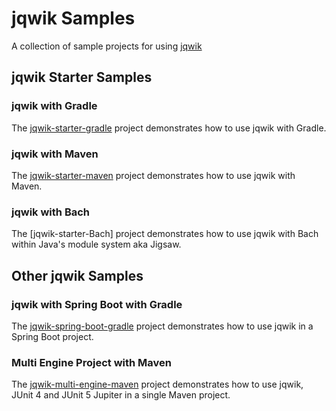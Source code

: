 # jqwik Samples

A collection of sample projects for using [jqwik](https://jqwik.net)

## jqwik Starter Samples

### jqwik with Gradle

The [jqwik-starter-gradle] project demonstrates how to use jqwik with Gradle.

### jqwik with Maven

The [jqwik-starter-maven] project demonstrates how to use jqwik with Maven.

### jqwik with Bach

The [jqwik-starter-Bach] project demonstrates how to use jqwik with Bach
within Java's module system aka Jigsaw.

## Other jqwik Samples

### jqwik with Spring Boot with Gradle

The [jqwik-spring-boot-gradle] project demonstrates how to use jqwik in a Spring Boot project.

### Multi Engine Project with Maven

The [jqwik-multi-engine-maven] project demonstrates how to use jqwik, JUnit 4
and JUnit 5 Jupiter in a single Maven project.


[jqwik-starter-gradle]: jqwik-starter-gradle
[jqwik-starter-maven]: jqwik-starter-maven
[jqwik-multi-engine-maven]: jqwik-multi-engine-maven
[jqwik-spring-boot-gradle]: jqwik-spring-boot-gradle
